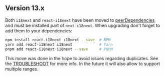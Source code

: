 ## Version 13.x

Both `i18next` and `react-i18next` have been moved to [peerDependencies](https://github.com/npm/rfcs/blob/main/implemented/0030-no-install-optional-peer-deps.md)
and must be installed part of `next-i18next`. When upgrading don't forget to add them to your dependencies:

```bash
npm install react-i18next i18next --save  # NPM
yarn add react-i18next i18next            # Yarn
pnpm add react-i18next i18next --save     # PNPM
```

This move was done in the hope to avoid issues regarding duplicates. See the
[TROUBLESHOOT](https://github.com/i18next/next-i18next/blob/master/TROUBLESHOOT.md#multiple-instances)
for more info. In the future it will also allow to support multiple ranges.


